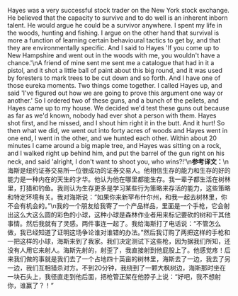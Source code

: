 Hayes was a very successful stock trader on the New York stock exchange. He believed that the capacity to survive and to do well is an inherent inborn talent. He would argue he could be a survivor anywhere. I spent my life in the woods, hunting and fishing. I argue on the other hand that survival is more a function of learning certain behavioural tactics to get by, and that they are environmentally specific. And I said to Hayes 'If you come up to New Hampshire and went out in the woods with me, you wouldn't have a chance.'\nA friend of mine sent me sent me a catalogue that had in it a pistol, and it shot a little ball of paint about this big round, and it was used by foresters to mark trees to be cut down and so forth. And I have one of those eureka moments. Two things come together. I called Hayes up, and said 'I've figured out how we are going to prove this argument one way or another.' So I ordered two of these guns, and a bunch of the pellets, and Hayes came up to my house. We decided we'd test these guns out because as far as we'd known, nobody had ever shot a person with them. Hayes shot first, and he missed, and I shout him right it in the butt. And it hurt! So then what we did, we went out into forty acres of woods and Hayes went in one end, I went in the other, and we hunted each other. Within about 20 minutes I came around a big maple tree, and Hayes was sitting on a rock, and I walked right up behind him, and put the barrel of the gun right on his neck, and said 'alright, I don't want to shoot you, who wins?!'\n**参考译文：**\n海斯是纽约证券交易所一位很成功的证券交易人。他相信生存的能力和生存的好的能力是一种内在的天生的才华。他认为他在哪里都能生存。我一辈子都生活在树林里，打猎和钓鱼。我则认为生存更多是学习某些行为策略来存活的能力，这些策略和特定环境有关。我对海斯说：“如果你来新罕布什尔州，和我一起去树林里，你不会有机会的。”\n我的一个朋友给我寄了一个产品样品，里面是一个手枪，它会射出这么大这么圆的彩色的小球，这种小球是森林作业者用来标记要砍的树和干其他事情。然后我就有了灵感。两件事连一起了。我给海斯打了电话说：“不管怎么做，我已经知道了证明这场争论谁对谁错的办法。”然后我订购了两把这样的手枪和一把这样的小球，海斯来到了我家。我们决定测试下这些枪，因为据我们所知，还没有人用它来射人。海斯先射的，射歪了，我直接射到他屁股上了。他感觉疼！后来我们做的事就是我们去了一个占地四十英亩的树林里，海斯去了一边，我去了另一边，我们互相猎杀对方。不到20分钟，我绕到了一颗大枫树边，海斯那时坐在一块石头上，我径直走到他后面，把枪管正架在他脖子上说：“好吧，我不想射你，谁赢了？！”
        